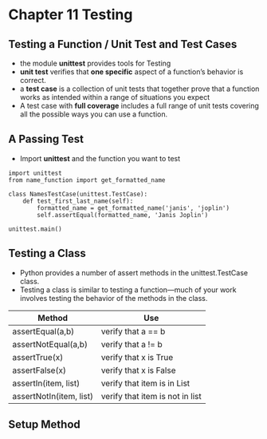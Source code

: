 # Chapter 11 Testing

## Testing a Function / Unit Test and Test Cases
- the module **unittest** provides tools for Testing
- **unit test** verifies that **one specific** aspect of a function’s behavior is correct.
- a **test case** is a collection of unit tests that together prove that a function works as intended within a range of situations you expect
-  A test case with **full coverage** includes a full range of unit tests covering all the possible ways you can use a function.


## A Passing Test
- Import **unittest** and the function you want to test
```
import unittest
from name_function import get_formatted_name

class NamesTestCase(unittest.TestCase):
    def test_first_last_name(self):
        formatted_name = get_formatted_name('janis', 'joplin')
        self.assertEqual(formatted_name, 'Janis Joplin')

unittest.main()

```

## Testing a Class
- Python provides a number of assert methods in the unittest.TestCase class.
- Testing a class is similar to testing a function—much of your work involves testing the behavior of the methods in the class.

| Method  | Use |
| ------------- | ------------- |
| assertEqual(a,b) | verify that a == b |
| assertNotEqual(a,b) | verify that a != b |
| assertTrue(x) | verify that x is True |
| assertFalse(x) | verify that x is False |
| assertIn(item, list) | verify that item is in List |
| assertNotIn(item, list) | verify that item is not in list |

## Setup Method
